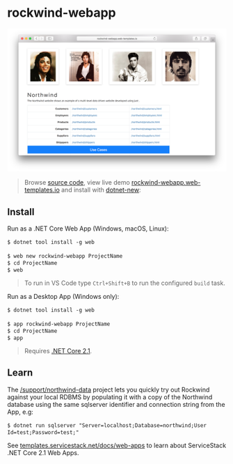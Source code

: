 # rockwind-webapp

[![](https://raw.githubusercontent.com/ServiceStack/Assets/master/csharp-templates/rockwind-webapp.png)](http://rockwind-webapp.web-templates.io/)

> Browse [source code](https://github.com/NetCoreTemplates/rockwind-webapp), view live demo [rockwind-webapp.web-templates.io](http://rockwind-webapp.web-templates.io) and install with [dotnet-new](http://docs.servicestack.net/dotnet-new):

## Install

Run as a .NET Core Web App (Windows, macOS, Linux):

    $ dotnet tool install -g web

    $ web new rockwind-webapp ProjectName
    $ cd ProjectName
    $ web

> To run in VS Code type `Ctrl+Shift+B` to run the configured `build` task.

Run as a Desktop App (Windows only):

    $ dotnet tool install -g web

    $ app rockwind-webapp ProjectName
    $ cd ProjectName
    $ app

> Requires [.NET Core 2.1](https://www.microsoft.com/net/download/dotnet-core/2.1).

## Learn

The [/support/northwind-data](https://github.com/ServiceStack/dotnet-app/tree/master/src/support/northwind-data) project lets you quickly try out Rockwind against your local RDBMS by populating it with a copy of the Northwind database using the same sqlserver identifier and connection string from the App, e.g:

    $ dotnet run sqlserver "Server=localhost;Database=northwind;User Id=test;Password=test;"

See [templates.servicestack.net/docs/web-apps](http://templates.servicestack.net/docs/web-apps) to learn about ServiceStack .NET Core 2.1 Web Apps.
